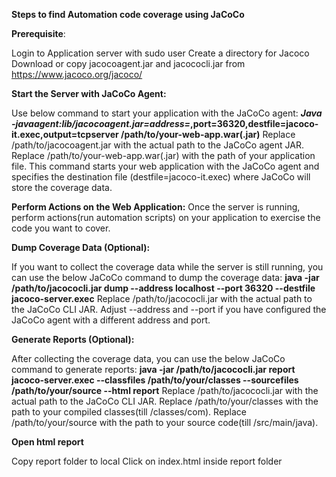 **Steps to find Automation code coverage using JaCoCo**

**Prerequisite**:

Login to Application server with sudo user
Create a directory for Jacoco
Download or copy jacocoagent.jar and jacococli.jar from https://www.jacoco.org/jacoco/


**Start the Server with JaCoCo Agent:**

Use below command to start your application with the JaCoCo agent:
***Java -javaagent:lib/jacocoagent.jar=address=*,port=36320,destfile=jacoco-it.exec,output=tcpserver /path/to/your-web-app.war(.jar)**
Replace /path/to/jacocoagent.jar with the actual path to the JaCoCo agent JAR.
Replace /path/to/your-web-app.war(.jar) with the path of your application file.
This command starts your web application with the JaCoCo agent and specifies the destination file (destfile=jacoco-it.exec) where JaCoCo will store the coverage data.


**Perform Actions on the Web Application:**
Once the server is running, perform actions(run automation scripts) on your application to exercise the code you want to cover.


**Dump Coverage Data (Optional):**

If you want to collect the coverage data while the server is still running, you can use the below JaCoCo command to dump the coverage data:
**java -jar /path/to/jacococli.jar dump --address localhost --port 36320 --destfile jacoco-server.exec**
Replace /path/to/jacococli.jar with the actual path to the JaCoCo CLI JAR.
Adjust --address and --port if you have configured the JaCoCo agent with a different address and port.


**Generate Reports (Optional):**

After collecting the coverage data, you can use the below JaCoCo command to generate reports:
**java -jar /path/to/jacococli.jar report jacoco-server.exec --classfiles /path/to/your/classes --sourcefiles /path/to/your/source --html report**
Replace /path/to/jacococli.jar with the actual path to the JaCoCo CLI JAR.
Replace /path/to/your/classes with the path to your compiled classes(till /classes/com).
Replace /path/to/your/source with the path to your source code(till /src/main/java).

**Open html report**

Copy report folder to local
Click on index.html inside report folder


